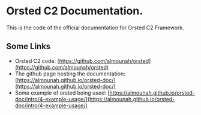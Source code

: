 # Orsted C2 Documentation.

This is the code of the official documentation for Orsted C2 Framework.

## Some Links

- Orsted C2 code: [https://github.com/almounah/orsted](https://github.com/almounah/orsted)
- The github page hosting the documentation: [https://almounah.github.io/orsted-doc/](https://almounah.github.io/orsted-doc/)
- Some example of orsted being used: [https://almounah.github.io/orsted-doc/intro/4-example-usage/](https://almounah.github.io/orsted-doc/intro/4-example-usage/) 
